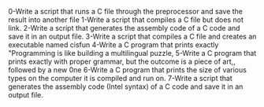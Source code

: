 0-Write a script that runs a C file through the preprocessor and save the result into another file
1-Write a script that compiles a C file but does not link.
2-Write a script that generates the assembly code of a C code and save it in an output file.
3-Write a script that compiles a C file and creates an executable named cisfun
4-Write a C program that prints exactly "Programming is like building a multilingual puzzle,
5-Write a C program that prints exactly with proper grammar, but the outcome is a piece of art,, followed by a new 0ne
6-Write a C program that prints the size of various types on the computer it is compiled and run on.
7-Write a script that generates the assembly code (Intel syntax) of a C code and save it in an output file.
